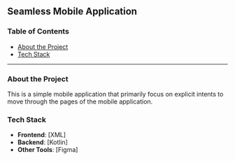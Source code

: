 ## Seamless Mobile Application

### Table of Contents
- [About the Project](#about-the-project)
- [Tech Stack](#tech-stack)
  
---

### About the Project

This is a simple mobile application that primarily focus on explicit intents to move through the pages of the mobile application.
  
### Tech Stack

- **Frontend**: [XML]
- **Backend**: [Kotlin]
- **Other Tools**: [Figma]
